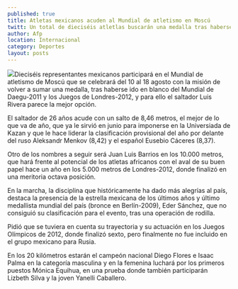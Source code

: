 ```yaml
---
published: true
title: Atletas mexicanos acuden al Mundial de atletismo en Moscú
twitt: Un total de dieciséis atletlas buscarán una medalla tras haberse ido en blanco del Mundial de Daegu 2011 y los Juegos de Londres 2012.
author: Afp
location: Internacional
category: Deportes
layout: posts
---
```


![](http://i.imgur.com/sg9Yeepm.jpg)Dieciséis representantes mexicanos participará en el Mundial de atletismo de Moscú que se celebrará del 10 al 18 agosto con la misión de volver a sumar una medalla, tras haberse ido en blanco del Mundial de Daegu-2011 y los Juegos de Londres-2012, y para ello el saltador Luis Rivera parece la mejor opción.

El saltador de 26 años acude con un salto de 8,46 metros, el mejor de lo que va de año, que ya le sirvió en junio para imponerse en la Universiada de Kazan y que le hace liderar la clasificación provisional del año por delante del ruso Aleksandr Menkov (8,42) y el español Eusebio Cáceres (8,37).

Otro de los nombres a seguir será Juan Luis Barrios en los 10.000 metros, que hará frente al potencial de los atletas africanos con el aval de su buen papel hace un año en los 5.000 metros de Londres-2012, donde finalizó en una meritoria octava posición.

En la marcha, la disciplina que históricamente ha dado más alegrías al país, destaca la presencia de la estrella mexicana de los últimos años y último medallista mundial del país (bronce en Berlín-2009), Eder Sánchez, que no consiguió su clasificación para el evento, tras una operación de rodilla.

Pidió que se tuviera en cuenta su trayectoria y su actuación en los Juegos Olímpicos de 2012, donde finalizó sexto, pero finalmente no fue incluido en el grupo mexicano para Rusia.

En los 20 kilómetros estarán el campeón nacional Diego Flores e Isaac Palma en la categoría masculina y en la femenina luchará por los primeros puestos Mónica Equihua, en una prueba donde también participarán Lizbeth Silva y la joven Yanelli Caballero.
